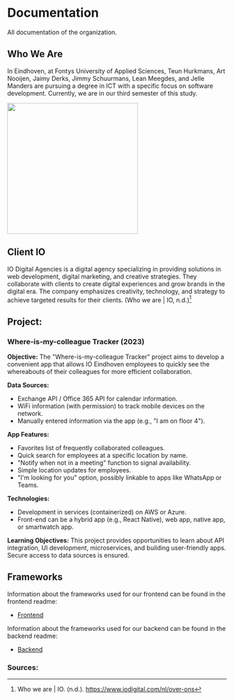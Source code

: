 # Documentation
All documentation of the organization.

## Who We Are
In Eindhoven, at Fontys University of Applied Sciences, Teun Hurkmans, Art Nooijen, Jaimy Derks, Jimmy Schuurmans, Lean Meegdes, and Jelle Manders are pursuing a degree in ICT with a specific focus on software development. Currently, we are in our third semester of this study.

<img src="https://github.com/Colleak/Documentation/assets/113422379/9707b51b-1047-4133-8e7e-1859a920c999" width="300px"/>

## Client IO 
IO Digital Agencies is a digital agency specializing in providing solutions in web development, digital marketing, and creative strategies. They collaborate with clients to create digital experiences and grow brands in the digital era. The company emphasizes creativity, technology, and strategy to achieve targeted results for their clients. (Who we are | IO, n.d.)[^1]

## Project:
### Where-is-my-colleague Tracker (2023)

**Objective:**
The "Where-is-my-colleague Tracker" project aims to develop a convenient app that allows IO Eindhoven employees to quickly see the whereabouts of their colleagues for more efficient collaboration.

**Data Sources:**
- Exchange API / Office 365 API for calendar information.
- WiFi information (with permission) to track mobile devices on the network.
- Manually entered information via the app (e.g., "I am on floor 4").

**App Features:**
- Favorites list of frequently collaborated colleagues.
- Quick search for employees at a specific location by name.
- "Notify when not in a meeting" function to signal availability.
- Simple location updates for employees.
- "I'm looking for you" option, possibly linkable to apps like WhatsApp or Teams.

**Technologies:**
- Development in services (containerized) on AWS or Azure.
- Front-end can be a hybrid app (e.g., React Native), web app, native app, or smartwatch app.

**Learning Objectives:**
This project provides opportunities to learn about API integration, UI development, microservices, and building user-friendly apps. Secure access to data sources is ensured.

## Frameworks

Information about the frameworks used for our frontend can be found in the frontend readme:

- [Frontend](https://github.com/Colleak/Frontend#readme)

Information about the frameworks used for our backend can be found in the backend readme:

- [Backend](https://github.com/Colleak/Backend-Colleak)

### Sources:
[^1]: Who we are | IO. (n.d.). https://www.iodigital.com/nl/over-ons

